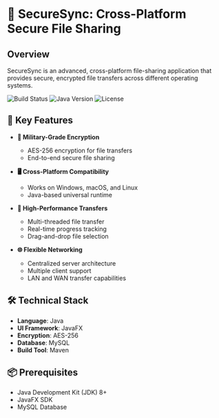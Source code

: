  # 🚀 SecureSync: Cross-Platform Secure File Sharing

## Overview

SecureSync is an advanced, cross-platform file-sharing application that provides secure, encrypted file transfers across different operating systems.

![Build Status](https://img.shields.io/badge/build-passing-brightgreen)
![Java Version](https://img.shields.io/badge/Java-8+-blue)
![License](https://img.shields.io/badge/license-MIT-green)

## 🌟 Key Features

- **🔐 Military-Grade Encryption**
  - AES-256 encryption for file transfers
  - End-to-end secure file sharing

- **🖥️ Cross-Platform Compatibility**
  - Works on Windows, macOS, and Linux
  - Java-based universal runtime

- **💨 High-Performance Transfers**
  - Multi-threaded file transfer
  - Real-time progress tracking
  - Drag-and-drop file selection

- **🌐 Flexible Networking**
  - Centralized server architecture
  - Multiple client support
  - LAN and WAN transfer capabilities

## 🛠 Technical Stack

- **Language**: Java
- **UI Framework**: JavaFX
- **Encryption**: AES-256
- **Database**: MySQL
- **Build Tool**: Maven

## 📦 Prerequisites

- Java Development Kit (JDK) 8+
- JavaFX SDK
- MySQL Database

 